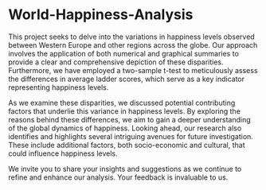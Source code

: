 # World-Happiness-Analysis
This project seeks to delve into the variations in happiness levels observed between Western Europe and other regions across the globe. Our approach involves the application of both numerical and graphical summaries to provide a clear and comprehensive depiction of these disparities. Furthermore, we have employed a two-sample t-test to meticulously assess the differences in average ladder scores, which serve as a key indicator representing happiness levels.

As we examine these disparities, we discussed potential contributing factors that underlie this variance in happiness levels. By exploring the reasons behind these differences, we aim to gain a deeper understanding of the global dynamics of happiness. Looking ahead, our research also identifies and highlights several intriguing avenues for future investigation. These include additional factors, both socio-economic and cultural, that could influence happiness levels. 

We invite you to share your insights and suggestions as we continue to refine and enhance our analysis. Your feedback is invaluable to us.
